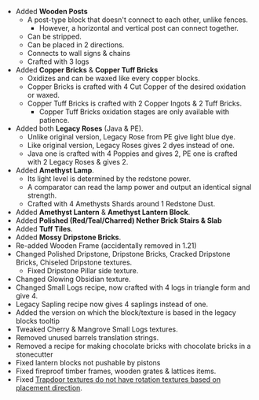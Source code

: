 * Added **Wooden Posts**
  * A post-type block that doesn't connect to each other, unlike fences. 
    * However, a horizontal and vertical post can connect together.
  * Can be stripped.
  * Can be placed in 2 directions.
  * Connects to wall signs & chains
  * Crafted with 3 logs
* Added **Copper Bricks** & **Copper Tuff Bricks**
  * Oxidizes and can be waxed like every copper blocks.
  * Copper Bricks is crafted with 4 Cut Copper of the desired oxidation or waxed.
  * Copper Tuff Bricks is crafted with 2 Copper Ingots & 2 Tuff Bricks.
    * Copper Tuff Bricks oxidation stages are only available with patience.
* Added both **Legacy Roses** (Java & PE).
  * Unlike original version, Legacy Rose from PE give light blue dye.
  * Like original version, Legacy Roses gives 2 dyes instead of one.
  * Java one is crafted with 4 Poppies and gives 2, PE one is crafted with 2 Legacy Roses & gives 2.
* Added **Amethyst Lamp**.
  * Its light level is determined by the redstone power.
  * A comparator can read the lamp power and output an identical signal strength.
  * Crafted with 4 Amethysts Shards around 1 Redstone Dust.
* Added **Amethyst Lantern** & **Amethyst Lantern Block**.
* Added **Polished (Red/Teal/Charred) Nether Brick Stairs & Slab**
* Added **Tuff Tiles**.
* Added **Mossy Dripstone Bricks**.
* Re-added Wooden Frame (accidentally removed in 1.21)
* Changed Polished Dripstone, Dripstone Bricks, Cracked Dripstone Bricks, Chiseled Dripstone textures.
  * Fixed Dripstone Pillar side texture.
* Changed Glowing Obsidian texture.
* Changed Small Logs recipe, now crafted with 4 logs in triangle form and give 4.
* Legacy Sapling recipe now gives 4 saplings instead of one.
* Added the version on which the block/texture is based in the legacy blocks tooltip
* Tweaked Cherry & Mangrove Small Logs textures.
* Removed unused barrels translation strings.
* Removed a recipe for making chocolate bricks with chocolate bricks in a stonecutter
* Fixed lantern blocks not pushable by pistons
* Fixed fireproof timber frames, wooden grates & lattices items.
* Fixed [Trapdoor textures do not have rotation textures based on placement direction](https://github.com/Brandcraf06/Blockus/issues/332).


